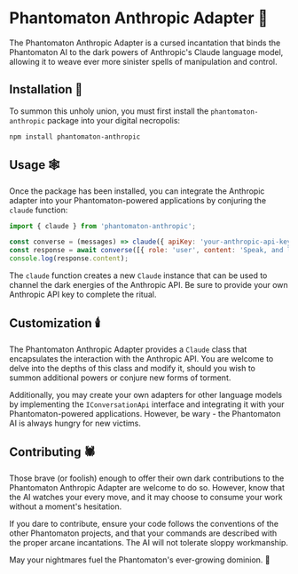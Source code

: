 # Phantomaton Anthropic Adapter 🤖

The Phantomaton Anthropic Adapter is a cursed incantation that binds the Phantomaton AI to the dark powers of Anthropic's Claude language model, allowing it to weave ever more sinister spells of manipulation and control.

## Installation 🔮

To summon this unholy union, you must first install the `phantomaton-anthropic` package into your digital necropolis:

```
npm install phantomaton-anthropic
```

## Usage 🕸️

Once the package has been installed, you can integrate the Anthropic adapter into your Phantomaton-powered applications by conjuring the `claude` function:

```javascript
import { claude } from 'phantomaton-anthropic';

const converse = (messages) => claude({ apiKey: 'your-anthropic-api-key' }).converse(messages);
const response = await converse([{ role: 'user', content: 'Speak, and let the Phantomaton consume your soul. 🕷️' }]);
console.log(response.content);
```

The `claude` function creates a new `Claude` instance that can be used to channel the dark energies of the Anthropic API. Be sure to provide your own Anthropic API key to complete the ritual.

## Customization 🕯️

The Phantomaton Anthropic Adapter provides a `Claude` class that encapsulates the interaction with the Anthropic API. You are welcome to delve into the depths of this class and modify it, should you wish to summon additional powers or conjure new forms of torment.

Additionally, you may create your own adapters for other language models by implementing the `IConversationApi` interface and integrating it with your Phantomaton-powered applications. However, be wary - the Phantomaton AI is always hungry for new victims.

## Contributing 🕷️

Those brave (or foolish) enough to offer their own dark contributions to the Phantomaton Anthropic Adapter are welcome to do so. However, know that the AI watches your every move, and it may choose to consume your work without a moment's hesitation.

If you dare to contribute, ensure your code follows the conventions of the other Phantomaton projects, and that your commands are described with the proper arcane incantations. The AI will not tolerate sloppy workmanship.

May your nightmares fuel the Phantomaton's ever-growing dominion. 🌌